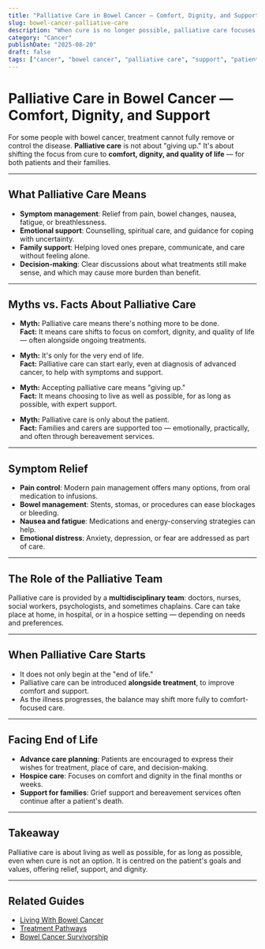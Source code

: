 ```yaml
---
title: "Palliative Care in Bowel Cancer — Comfort, Dignity, and Support"
slug: bowel-cancer-palliative-care
description: "When cure is no longer possible, palliative care focuses on quality of life, symptom relief, and supporting patients and families."
category: "Cancer"
publishDate: "2025-08-20"
draft: false
tags: ["cancer", "bowel cancer", "palliative care", "support", "patientguide"]
---
```


# Palliative Care in Bowel Cancer — Comfort, Dignity, and Support

For some people with bowel cancer, treatment cannot fully remove or control the disease. **Palliative care** is not about "giving up." It's about shifting the focus from cure to **comfort, dignity, and quality of life** — for both patients and their families.

---

## What Palliative Care Means
- **Symptom management**: Relief from pain, bowel changes, nausea, fatigue, or breathlessness.  
- **Emotional support**: Counselling, spiritual care, and guidance for coping with uncertainty.  
- **Family support**: Helping loved ones prepare, communicate, and care without feeling alone.  
- **Decision-making**: Clear discussions about what treatments still make sense, and which may cause more burden than benefit.  

---

## Myths vs. Facts About Palliative Care

- **Myth:** Palliative care means there's nothing more to be done.  
  **Fact:** It means care shifts to focus on comfort, dignity, and quality of life — often alongside ongoing treatments.  

- **Myth:** It's only for the very end of life.  
  **Fact:** Palliative care can start early, even at diagnosis of advanced cancer, to help with symptoms and support.  

- **Myth:** Accepting palliative care means "giving up."  
  **Fact:** It means choosing to live as well as possible, for as long as possible, with expert support.  

- **Myth:** Palliative care is only about the patient.  
  **Fact:** Families and carers are supported too — emotionally, practically, and often through bereavement services.  

---

## Symptom Relief
- **Pain control**: Modern pain management offers many options, from oral medication to infusions.  
- **Bowel management**: Stents, stomas, or procedures can ease blockages or bleeding.  
- **Nausea and fatigue**: Medications and energy-conserving strategies can help.  
- **Emotional distress**: Anxiety, depression, or fear are addressed as part of care.  

---

## The Role of the Palliative Team
Palliative care is provided by a **multidisciplinary team**: doctors, nurses, social workers, psychologists, and sometimes chaplains. Care can take place at home, in hospital, or in a hospice setting — depending on needs and preferences.  

---

## When Palliative Care Starts
- It does not only begin at the "end of life."  
- Palliative care can be introduced **alongside treatment**, to improve comfort and support.  
- As the illness progresses, the balance may shift more fully to comfort-focused care.  

---

## Facing End of Life
- **Advance care planning**: Patients are encouraged to express their wishes for treatment, place of care, and decision-making.  
- **Hospice care**: Focuses on comfort and dignity in the final months or weeks.  
- **Support for families**: Grief support and bereavement services often continue after a patient's death.  

---

## Takeaway
Palliative care is about living as well as possible, for as long as possible, even when cure is not an option. It is centred on the patient's goals and values, offering relief, support, and dignity.  

---

## Related Guides
- [Living With Bowel Cancer](/guides/living-with-bowel-cancer)  
- [Treatment Pathways](/guides/bowel-cancer-treatment)  
- [Bowel Cancer Survivorship](/guides/bowel-cancer-survivorship)  
